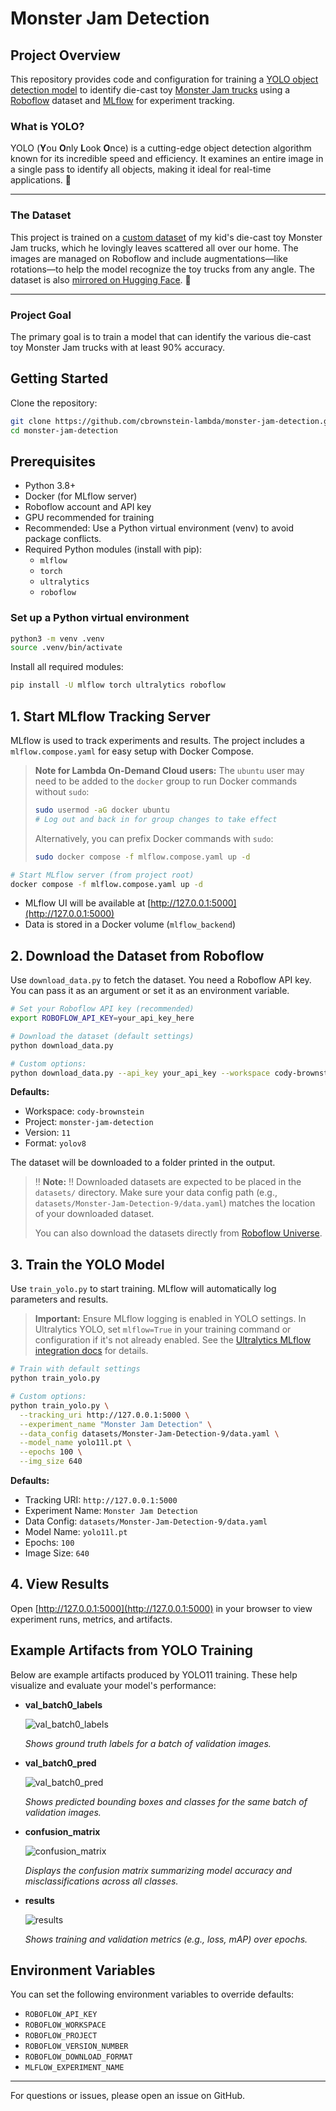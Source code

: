 # Monster Jam Detection

## Project Overview
This repository provides code and configuration for training a [YOLO object detection model](https://docs.ultralytics.com/models/yolo11/) to identify die-cast toy [Monster Jam trucks](https://www.monsterjam.com/trucks/) using a [Roboflow](https://roboflow.com/) dataset and [MLflow](https://mlflow.org/) for experiment tracking.

### What is YOLO?
YOLO (**Y**ou **O**nly **L**ook **O**nce) is a cutting-edge object detection algorithm known for its incredible speed and efficiency. It examines an entire image in a single pass to identify all objects, making it ideal for real-time applications. 🚀

---

### The Dataset
This project is trained on a [custom dataset](https://universe.roboflow.com/cody-brownstein/monster-jam-detection) of my kid's die-cast toy Monster Jam trucks, which he lovingly leaves scattered all over our home. The images are managed on Roboflow and include augmentations—like rotations—to help the model recognize the toy trucks from any angle. The dataset is also [mirrored on Hugging Face](https://huggingface.co/datasets/cbrownstein-lambda/monster-jam). 🤗

---

### Project Goal
The primary goal is to train a model that can identify the various die-cast toy Monster Jam trucks with at least 90% accuracy.

## Getting Started
Clone the repository:
```bash
git clone https://github.com/cbrownstein-lambda/monster-jam-detection.git
cd monster-jam-detection
```

## Prerequisites
- Python 3.8+
- Docker (for MLflow server)
- Roboflow account and API key
- GPU recommended for training
- Recommended: Use a Python virtual environment (venv) to avoid package conflicts.
- Required Python modules (install with pip):
  - `mlflow`
  - `torch`
  - `ultralytics`
  - `roboflow`

### Set up a Python virtual environment
```bash
python3 -m venv .venv
source .venv/bin/activate
```

Install all required modules:
```bash
pip install -U mlflow torch ultralytics roboflow
```

## 1. Start MLflow Tracking Server
MLflow is used to track experiments and results. The project includes a `mlflow.compose.yaml` for easy setup with Docker Compose.

> **Note for Lambda On-Demand Cloud users:**
> The `ubuntu` user may need to be added to the `docker` group to run Docker commands without `sudo`:
> ```bash
> sudo usermod -aG docker ubuntu
> # Log out and back in for group changes to take effect
> ```
> Alternatively, you can prefix Docker commands with `sudo`:
> ```bash
> sudo docker compose -f mlflow.compose.yaml up -d
> ```

```bash
# Start MLflow server (from project root)
docker compose -f mlflow.compose.yaml up -d
```
- MLflow UI will be available at [http://127.0.0.1:5000](http://127.0.0.1:5000)
- Data is stored in a Docker volume (`mlflow_backend`)

## 2. Download the Dataset from Roboflow
Use `download_data.py` to fetch the dataset. You need a Roboflow API key. You can pass it as an argument or set it as an environment variable.

```bash
# Set your Roboflow API key (recommended)
export ROBOFLOW_API_KEY=your_api_key_here

# Download the dataset (default settings)
python download_data.py

# Custom options:
python download_data.py --api_key your_api_key --workspace cody-brownstein --project monster-jam-detection --version_number 11 --download_format yolov8
```
**Defaults:**
- Workspace: `cody-brownstein`
- Project: `monster-jam-detection`
- Version: `11`
- Format: `yolov8`

The dataset will be downloaded to a folder printed in the output.

> ‼️ **Note:** ‼️ Downloaded datasets are expected to be placed in the `datasets/` directory. Make sure your data config path (e.g., `datasets/Monster-Jam-Detection-9/data.yaml`) matches the location of your downloaded dataset.
>
> You can also download the datasets directly from [Roboflow Universe](https://universe.roboflow.com/cody-brownstein/monster-jam-detection).

## 3. Train the YOLO Model
Use `train_yolo.py` to start training. MLflow will automatically log parameters and results.

> **Important:** Ensure MLflow logging is enabled in YOLO settings. In Ultralytics YOLO, set `mlflow=True` in your training command or configuration if it's not already enabled. See the [Ultralytics MLflow integration docs](https://docs.ultralytics.com/integrations/mlflow/) for details.

```bash
# Train with default settings
python train_yolo.py

# Custom options:
python train_yolo.py \
  --tracking_uri http://127.0.0.1:5000 \
  --experiment_name "Monster Jam Detection" \
  --data_config datasets/Monster-Jam-Detection-9/data.yaml \
  --model_name yolo11l.pt \
  --epochs 100 \
  --img_size 640
```
**Defaults:**
- Tracking URI: `http://127.0.0.1:5000`
- Experiment Name: `Monster Jam Detection`
- Data Config: `datasets/Monster-Jam-Detection-9/data.yaml`
- Model Name: `yolo11l.pt`
- Epochs: `100`
- Image Size: `640`

## 4. View Results
Open [http://127.0.0.1:5000](http://127.0.0.1:5000) in your browser to view experiment runs, metrics, and artifacts.

## Example Artifacts from YOLO Training

Below are example artifacts produced by YOLO11 training. These help visualize and evaluate your model's performance:

- **val_batch0_labels**

  ![val_batch0_labels](example_artifacts/yolo11l.pt-e50-20250711-214516-val_batch0_labels.jpg)

  *Shows ground truth labels for a batch of validation images.*

- **val_batch0_pred**

  ![val_batch0_pred](example_artifacts/yolo11l.pt-e50-20250711-214516-val_batch0_pred.jpg)

  *Shows predicted bounding boxes and classes for the same batch of validation images.*

- **confusion_matrix**

  ![confusion_matrix](example_artifacts/yolo11l.pt-e50-20250711-214516-confusion_matrix.png)

  *Displays the confusion matrix summarizing model accuracy and misclassifications across all classes.*

- **results**

  ![results](example_artifacts/yolo11l.pt-e50-20250711-214516-results.png)

  *Shows training and validation metrics (e.g., loss, mAP) over epochs.*

## Environment Variables
You can set the following environment variables to override defaults:
- `ROBOFLOW_API_KEY`
- `ROBOFLOW_WORKSPACE`
- `ROBOFLOW_PROJECT`
- `ROBOFLOW_VERSION_NUMBER`
- `ROBOFLOW_DOWNLOAD_FORMAT`
- `MLFLOW_EXPERIMENT_NAME`

---
For questions or issues, please open an issue on GitHub.
